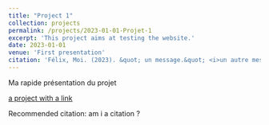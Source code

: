 ```yaml
---
title: "Project 1"
collection: projects
permalink: /projects/2023-01-01-Projet-1
excerpt: 'This project aims at testing the website.'
date: 2023-01-01
venue: 'First presentation'
citation: 'Félix, Moi. (2023). &quot; un message.&quot; <i>un autre message</i>.'
---
```

Ma rapide présentation du projet

[a project with a link](http://felix-yvonnet.github.io)

Recommended citation: am i a citation ?
